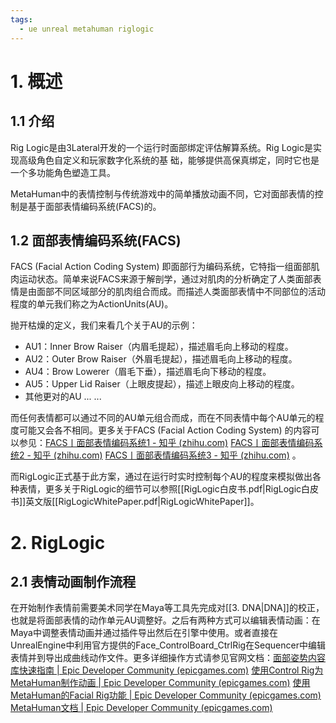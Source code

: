 ```yaml
---
tags:
  - ue unreal metahuman riglogic
---
```


# 1. 概述

## 1.1 介绍

Rig Logic是由3Lateral开发的一个运行时面部绑定评估解算系统。Rig Logic是实现高级角色自定义和玩家数字化系统的基 础，能够提供高保真绑定，同时它也是一个多功能角色塑造工具。

MetaHuman中的表情控制与传统游戏中的简单播放动画不同，它对面部表情的控制是基于面部表情编码系统(FACS)的。

## 1.2 面部表情编码系统(FACS)

FACS (Facial Action Coding System) 即面部行为编码系统，它特指一组面部肌肉运动状态。简单来说FACS来源于解剖学，通过对肌肉的分析确定了人类面部表情是由面部不同区域部分的肌肉组合而成。而描述人类面部表情中不同部位的活动程度的单元我们称之为ActionUnits(AU)。

抛开枯燥的定义，我们来看几个关于AU的示例：

- AU1：Inner Brow Raiser（内眉毛提起），描述眉毛向上移动的程度。
- AU2：Outer Brow Raiser（外眉毛提起），描述眉毛向上移动的程度。
- AU4：Brow Lowerer（眉毛下垂），描述眉毛向下移动的程度。
- AU5：Upper Lid Raiser（上眼皮提起），描述上眼皮向上移动的程度。
-  其他更对的AU ... ...

而任何表情都可以通过不同的AU单元组合而成，而在不同表情中每个AU单元的程度可能又会各不相同。更多关于FACS (Facial Action Coding System) 的内容可以参见：[FACS丨面部表情编码系统1 - 知乎 (zhihu.com)](https://zhuanlan.zhihu.com/p/201461444)   [FACS丨面部表情编码系统2 - 知乎 (zhihu.com)](https://zhuanlan.zhihu.com/p/201467701)
[FACS丨面部表情编码系统3 - 知乎 (zhihu.com)](https://zhuanlan.zhihu.com/p/203663038) 。

而RigLogic正式基于此方案，通过在运行时实时控制每个AU的程度来模拟做出各种表情，更多关于RigLogic的细节可以参照[[RigLogic白皮书.pdf|RigLogic白皮书]]英文版[[RigLogicWhitePaper.pdf|RigLogicWhitePaper]]。

# 2. RigLogic

## 2.1 表情动画制作流程

在开始制作表情前需要美术同学在Maya等工具先完成对[[3. DNA|DNA]]的校正，也就是将面部表情的动作单元AU调整好。之后有两种方式可以编辑表情动画：在Maya中调整表情动画并通过插件导出然后在引擎中使用。或者直接在UnrealEngine中利用官方提供的Face_ControlBoard_CtrlRig在Sequencer中编辑表情并到导出成曲线动作文件。更多详细操作方式请参见官网文档：[面部姿势内容库快速指南 | Epic Developer Community (epicgames.com)](https://dev.epicgames.com/documentation/zh-cn/metahuman/animating-metahumans/facial-pose-library) [使用Control Rig为MetaHuman制作动画 | Epic Developer Community (epicgames.com)](https://dev.epicgames.com/documentation/zh-cn/metahuman/animating-metahumans/control-rig-animation)  [使用MetaHuman的Facial Rig功能 | Epic Developer Community (epicgames.com)](https://dev.epicgames.com/documentation/zh-cn/metahuman/animating-metahumans/facial-rig-animation) [MetaHuman文档 | Epic Developer Community (epicgames.com)](https://dev.epicgames.com/documentation/zh-cn/metahuman/metahuman-documentation) 




















